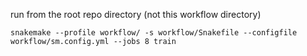 run from the root repo directory (not this workflow directory)
```
snakemake --profile workflow/ -s workflow/Snakefile --configfile workflow/sm.config.yml --jobs 8 train
```
